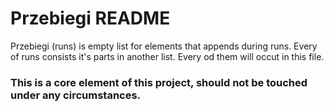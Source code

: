 # Przebiegi README

Przebiegi (runs) is empty list for elements that appends during runs. Every of runs consists it's parts in another list. Every od them will occut in this file.

### This is a core element of this project, should not be touched under any circumstances.